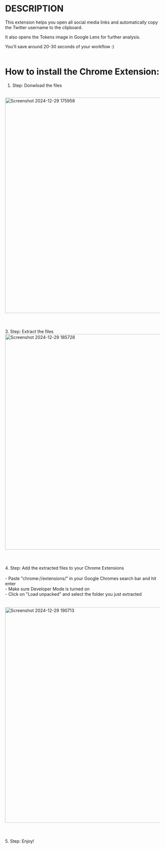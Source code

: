 # DESCRIPTION

This extension helps you open all social media links and automatically copy the Twitter username to the clipboard.

It also opens the Tokens image in Google Lens for further analysis.

You'll save around 20-30 seconds of your workflow :) 
<br>
<br>


# How to install the Chrome Extension:

1. Step: Donwload the files 
<br>
<img src="https://github.com/user-attachments/assets/676667fe-6db5-4419-9c61-ab3830ba2cb6" alt="Screenshot 2024-12-29 175958" width="700">
<br>
<br>
<br>
<br>
3. Step: Extract the files
<br>
<img src="https://github.com/user-attachments/assets/572ab2be-493b-4c2d-857e-225372d67aad" alt="Screenshot 2024-12-29 185728" width="700">
<br>
<br>
<br>
<br>
4. Step: Add the extracted files to your Chrome Extensions
<br>
<br>
- Paste "chrome://extensions/" in your Google Chromes search bar and hit enter<br>
- Make sure Developer Mode is turned on<br>
- Click on "Load unpacked" and select the folder you just extracted<br>
<br>
<br>
<img src="https://github.com/user-attachments/assets/3e39b231-f6bb-4024-9eeb-ae74c8bef33d" alt="Screenshot 2024-12-29 190713" width="700">
<br>
<br>
<br>
<br>
5. Step: Enjoy!
